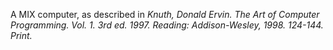 A MIX computer, as described in <cite>Knuth, Donald Ervin. The Art of Computer Programming. Vol. 1. 3rd ed. 1997. Reading: Addison-Wesley, 1998. 124-144. Print.</cite>
